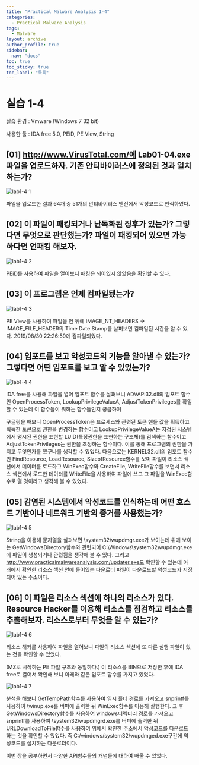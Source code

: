 ```yaml
---
title: "Practical Malware Analysis 1-4"
categories:
  - Practical Malware Analysis
tags:
  - Malware
layout: archive
author_profile: true
sidebar:
  nav: "docs"
toc: true
toc_sticky: true
toc_label: "목록"
---
```


# 실습 1-4

실습 환경 : Vmware (Windows 7 32 bit)

사용한 툴 : IDA free 5.0, PEiD, PE View, String

## [01] http://www.VirusTotal.com/에 Lab01-04.exe 파일을 업로드하자. 기존 안티바이러스에 정의된 것과 일치하는가?

![lab1-4 1](https://user-images.githubusercontent.com/91646923/135559122-336493ac-d6be-40d4-9b82-06054f98275d.JPG)

파일을 업로드한 결과 64개 중 51개의 안티바이러스 엔진에서 악성코드로 인식하였다.

## [02] 이 파일이 패킹되거나 난독화된 징후가 있는가? 그렇다면 무엇으로 판단했는가? 파일이 패킹되어 있으면 가능하다면 언패킹 해보자.

![lab1-4 2](https://user-images.githubusercontent.com/91646923/135559131-b69e8056-2310-4ed8-8812-827e64a45e5a.JPG)

PEiD를 사용하여 파일을 열어보니 패킹은 되어있지 않았음을 확인할 수 있다.

## [03] 이 프로그램은 언제 컴파일됐는가?

![lab1-4 3](https://user-images.githubusercontent.com/91646923/135559149-21abd602-927c-4435-acf2-8e6eeb7cb3cb.JPG)

PE View를 사용하여 파일을 연 뒤에 IMAGE_NT_HEADERS -> IMAGE_FILE_HEADER의 Time Date Stamp를 살펴보면 컴파일된 시간을 알 수 있다. 2019/08/30 22:26:59에 컴파일되었다.

## [04] 임포트를 보고 악성코드의 기능을 알아낼 수 있는가? 그렇다면 어떤 임포트를 보고 알 수 있었는가?

![lab1-4 4](https://user-images.githubusercontent.com/91646923/135559165-f53f25f3-cb8b-46a6-bb47-877b0067f00b.JPG)

IDA free를 사용해 파일을 열어 임포트 함수를 살펴보니 ADVAPI32.dll의 임포트 함수인 OpenProcessToken, LookupPrivilegeValueA, AdjustTokenPrivileges를 확일할 수 있는데 이 함수들이 뭐하는 함수들인지 궁금하여

구글링을 해보니 OpenProcessToken은 프로세스와 관련된 토큰 핸들 값을 획득하고 획득한 토큰으로 권한을 변경하는 함수이고 LookupPrivilegeValueA는 지정된 시스템에서 명시된 권한을 표현할 LUID(특정권한을 표현하는 구조체)를 검색하는 함수이고 AdjustTokenPrivileges는  권한을 조정하는 함수이다. 이를 통해 프로그램의 권한을 가지고 무엇인가를 했구나를 생각할 수 있었다. 다음으로는 KERNEL32.dll의 임포트 함수인 FindResource, LoadResource, SizeofResource함수를 보며 파일이 리소스 섹션에서 데이터를 로드하고 WinExec함수와 CreateFile, WriteFile함수를 보면서 리소스 섹션에서 로드한 데이터를 WriteFile을 사용하여 파일에 쓰고 그 파일을  WinExec함수로 열 것이라고 생각해 볼 수 있었다.

## [05] 감염된 시스템에서 악성코드를 인식하는데 어떤 호스트 기반이나 네트워크 기반의 증거를 사용했는가?

![lab1-4 5](https://user-images.githubusercontent.com/91646923/135559187-b80689e5-265c-4c4c-b1f4-e5aea0181112.JPG)

String을 이용해 문자열을 살펴보면 \system32\wupdmgr.exe가 보이는데 위에 보이는 GetWindowsDirectory함수와 관련되어 C:\Windows\system32\wupdmgr.exe에 파일이 생성되거나 관련됨을 생각해 볼 수 있다. 그리고 http://www.practicalmalwareanalysis.com/updater.exe도 확인할 수 있는데 아래에서 확인한 리소스 섹션 안에 들어있는 다운로더 파일이 다운로드할 악성코드가 저장되어 있는 주소이다.

## [06] 이 파일은 리소스 섹션에 하나의 리소스가 있다. Resource Hacker를 이용해 리소스를 점검하고 리소스를 추출해보자. 리소스로부터 무엇을 알 수 있는가?

![lab1-4 6](https://user-images.githubusercontent.com/91646923/135559201-3e73f3e4-3006-4d4d-9280-53ec37d74de8.JPG)

리소스 해커를 사용하여 파일을 열어보니 파일의 리소스 섹션에 또 다른 실행 파일이 있는 것을 확인할 수 있었다.

(MZ로 시작하는 PE 파일 구조와 동일하다.) 이 리소스를 BIN으로 저장한 후에 IDA free로 열어서 확인해 보니 아래와 같은 임포트 함수를 가지고 있었다.

![lab1-4 7](https://user-images.githubusercontent.com/91646923/135559208-c14abe74-9236-4344-b4c5-e995a3819ea5.JPG)

분석을 해보니 GetTempPath함수를 사용하여 임시 폴더 경로를 가져오고 snprintf를 사용하여 \\winup.exe를 버퍼에 출력한 뒤 WinExec함수를 이용해 실행한다. 그 후 GetWindowsDirectory함수를 사용하여 windows디렉터리 경로를 가져오고 snprintf를 사용하여 \\system32\\wupdmgrd.exe를 버퍼에 출력한 뒤 URLDownloadToFile함수를 사용하여 위에서 확인한 주소에서 악성코드를 다운로드하는 것을 확인할 수 있었다. 즉 C:/windows/system32/wupdmged.exe구간에 악성코드를 설치하는 다운로더이다.


이번 장을 공부하면서 다양한 API함수들의 개념들에 대하여 배울 수 있었다.
